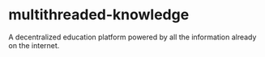 # multithreaded-knowledge
A decentralized education platform powered by all the information already on the internet.
